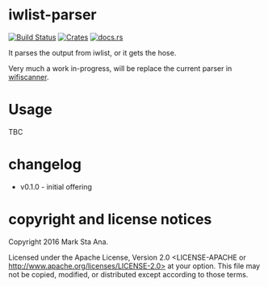 # iwlist-parser

[![Build Status](https://travis-ci.org/booyaa/iwlist-parser.svg?branch=master)](https://travis-ci.org/booyaa/iwlist-parser)
[![Crates](https://img.shields.io/crates/v/iwlist-parser.svg)](https://crates.io/crates/iwlist-parser)
[![docs.rs](https://docs.rs/iwlist-parser/badge.svg)](https://docs.rs/iwlist-parser)


It parses the output from iwlist, or it gets the hose.

Very much a work in-progress, will be replace the current parser in [wifiscanner](https://github.com/booyaa/wifiscanner/).
# Usage

TBC

# changelog

- v0.1.0 - initial offering

# copyright and license notices

Copyright 2016 Mark Sta Ana.

Licensed under the Apache License, Version 2.0 <LICENSE-APACHE or
http://www.apache.org/licenses/LICENSE-2.0> at your option. This file may not
be copied, modified, or distributed except according to those terms.
